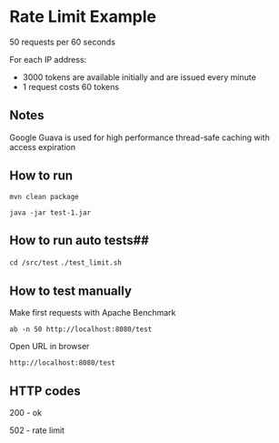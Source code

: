 # Rate Limit Example #

50 requests per 60 seconds

For each IP address:
* 3000 tokens are available initially and are issued every minute
* 1 request costs 60 tokens

## Notes

Google Guava is used for high performance thread-safe caching
with access expiration

## How to run ##
`mvn clean package`

`java -jar test-1.jar`

## How to run auto tests##
`cd /src/test`
`./test_limit.sh`

## How to test manually ##
Make first requests with Apache Benchmark

`ab -n 50 http://localhost:8080/test`

Open URL in browser

`http://localhost:8080/test`


## HTTP codes ##
200 - ok

502 - rate limit
